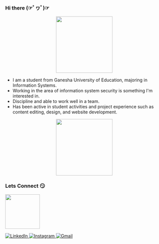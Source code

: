 ### Hi there (☞ﾟヮﾟ)☞

<p align="center">
  <img height="180cm" src="https://i.kym-cdn.com/photos/images/newsfeed/000/949/123/c9d.gif"/>
<p>

- I am a student from Ganesha University of Education, majoring in Information Systems. 
- Working in the area of information system security is something I'm interested in. 
- Discipline and able to work well in a team. 
- Has been active in student activities and project experience such as content editing, design, and website development.

<p align="center">
  <img height="180em" src="https://github-readme-stats-eight-theta.vercel.app/api/top-langs/?username=yonand21&layout=compact&langs_count=8&theme=algolia"/>
</a>
</p>

###  Lets Connect 😏 
<p align="left">
  <img height="110cm" src="https://c.tenor.com/QknbFwexXewAAAAC/apple-cat.gif">
</p>
<p> 
  <a href="https://www.linkedin.com/in/yonanda-putra-pamungkas" target="_blank">
    <img alt="LinkedIn" src="https://img.shields.io/badge/linkedin-%230077B5.svg?&style=for-the-badge&logo=linkedin&logoColor=white" />
  </a> 
  <a href="https://www.instagram.com/ypmngks21/" target="_blank">
    <img alt="Instagram" src="https://img.shields.io/badge/Instagram-E4405F?style=for-the-badge&logo=instagram&logoColor=white" />
  </a> 
  <a href="mailto: yonanda86@gmail.com" target="_blank">
    <img alt="Gmail" src="https://img.shields.io/badge/Gmail-D14836?style=for-the-badge&logo=gmail&logoColor=white" />
    
  </a> 
</p>

